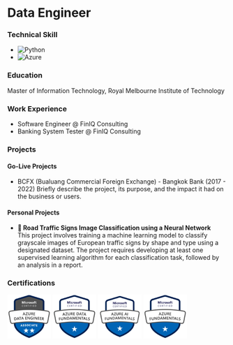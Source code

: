# Data Engineer

### Technical Skill

- ![Python](https://img.shields.io/badge/python-3670A0?style=for-the-badge&logo=python&logoColor=ffdd54)
- ![Azure](https://img.shields.io/badge/azure-%230072C6.svg?style=for-the-badge&logo=microsoftazure&logoColor=white)

### Education

Master of Information Technology, Royal Melbourne Institute of Technology

### Work Experience

- Software Engineer @ FinIQ Consulting
- Banking System Tester @ FinIQ Consulting

### Projects

#### Go-Live Projects

- BCFX (Bualuang Commercial Foreign Exchange) - Bangkok Bank (2017 - 2022)
  Briefly describe the project, its purpose, and the impact it had on the business or users.

#### Personal Projects

- **🚸 Road Traffic Signs Image Classification using a Neural Network**  
  This project involves training a machine learning model to classify grayscale images of European traffic signs by shape and type using a designated dataset. The project requires developing at least one supervised learning algorithm for each classification task, followed by an analysis in a report.

### Certifications

<img src="asset/img/badge/azure-data-engineer-associate.png" alt="Microsoft Certified Azure DataEngineering Associate Badge" width="100" height="100">
<img src="asset/img/badge/azure-data-fundamentals.png" alt="Microsoft Certified Azure Data Fundamentals Badge" width="100" height="100">
<img src="asset/img/badge/azure-ai-fundamentals.png" alt="Microsoft Certified Azure AI Fundamentals Badge" width="100" height="100">
<img src="asset/img/badge/azure_fundamental.png" alt="Microsoft Certified Azure Fundamentals Badge" width="100" height="100">
